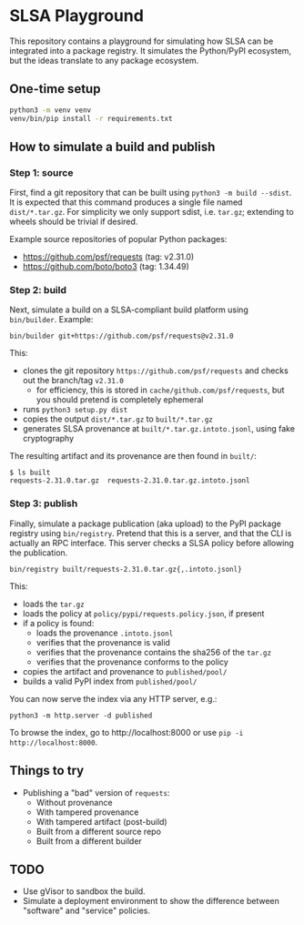 # SLSA Playground

This repository contains a playground for simulating how SLSA can be integrated
into a package registry. It simulates the Python/PyPI ecosystem, but the ideas
translate to any package ecosystem.

## One-time setup

```bash
python3 -m venv venv
venv/bin/pip install -r requirements.txt
```

## How to simulate a build and publish

### Step 1: source

First, find a git repository that can be built using `python3 -m build --sdist`.
It is expected that this command produces a single file named `dist/*.tar.gz`.
For simplicity we only support sdist, i.e. `tar.gz`; extending to wheels should
be trivial if desired.

Example source repositories of popular Python packages:

-   https://github.com/psf/requests (tag: v2.31.0)
-   https://github.com/boto/boto3 (tag: 1.34.49)

### Step 2: build

Next, simulate a build on a SLSA-compliant build platform using `bin/builder`.
Example:

```
bin/builder git+https://github.com/psf/requests@v2.31.0
```

This:

-   clones the git repository `https://github.com/psf/requests` and checks out
    the branch/tag `v2.31.0`
    -   for efficiency, this is stored in `cache/github.com/psf/requests`, but
        you should pretend is completely ephemeral
-   runs `python3 setup.py dist`
-   copies the output `dist/*.tar.gz` to `built/*.tar.gz`
-   generates SLSA provenance at `built/*.tar.gz.intoto.jsonl`, using fake
    cryptography

The resulting artifact and its provenance are then found in `built/`:

```
$ ls built
requests-2.31.0.tar.gz  requests-2.31.0.tar.gz.intoto.jsonl
```

### Step 3: publish

Finally, simulate a package publication (aka upload) to the PyPI package
registry using `bin/registry`. Pretend that this is a server, and that the CLI
is actually an RPC interface. This server checks a SLSA policy before allowing
the publication.

```
bin/registry built/requests-2.31.0.tar.gz{,.intoto.jsonl}
```

This:

-   loads the `tar.gz`
-   loads the policy at `policy/pypi/requests.policy.json`, if present
-   if a policy is found:
    -   loads the provenance `.intoto.jsonl`
    -   verifies that the provenance is valid
    -   verifies that the provenance contains the sha256 of the `tar.gz`
    -   verifies that the provenance conforms to the policy
-   copies the artifact and provenance to `published/pool/`
-   builds a valid PyPI index from `published/pool/`

You can now serve the index via any HTTP server, e.g.:

```
python3 -m http.server -d published
```

To browse the index, go to http://localhost:8000 or use `pip -i
http://localhost:8000`.

## Things to try

-   Publishing a "bad" version of `requests`:
    -   Without provenance
    -   With tampered provenance
    -   With tampered artifact (post-build)
    -   Built from a different source repo
    -   Built from a different builder

## TODO

-   Use gVisor to sandbox the build.
-   Simulate a deployment environment to show the difference between "software"
    and "service" policies.

